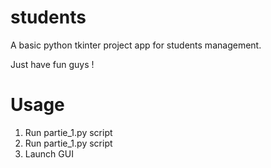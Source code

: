 # students
A basic python tkinter project app for students management.

Just have fun guys !

# Usage
1. Run partie_1.py script
2. Run partie_1.py script
3. Launch GUI
